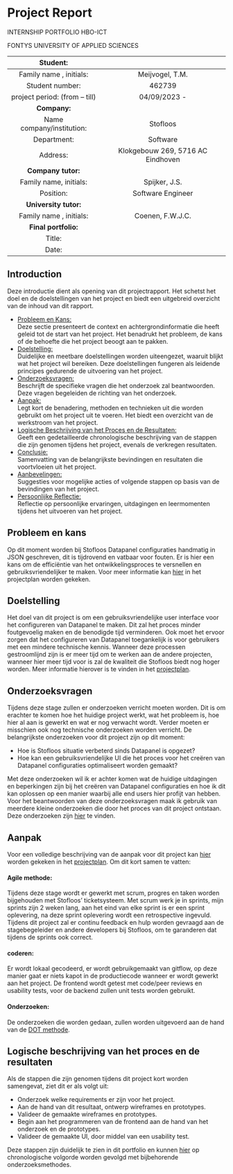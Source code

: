 # Project Report

INTERNSHIP PORTFOLIO HBO-ICT

FONTYS UNIVERSITY OF APPLIED SCIENCES

|Student:||
|:--------:|:-:|
|Family name , initials:|Meijvogel, T.M.|
|Student number:|462739|
|project period: (from – till)|04/09/2023 - |
|**Company:**||
|Name company/institution:|Stofloos|
|Department:|Software|
|Address:|Klokgebouw 269, 5716 AC Eindhoven|
|**Company tutor:**||
|Family name, initials:|Spijker, J.S.|
|Position:|Software Engineer|
|**University tutor:**||
|Family name , initials:|Coenen, F.W.J.C.|
|**Final portfolio:**||
|Title:||
|Date: ||

## Introduction
Deze introductie dient als opening van dit projectrapport. Het schetst het doel en de doelstellingen van het project en biedt een uitgebreid overzicht van de inhoud van dit rapport.  
- [Probleem en Kans:](#probleem-en-kans)   
  Deze sectie presenteert de context en achtergrondinformatie die heeft geleid tot de start van het project. Het benadrukt het probleem, de kans of de behoefte die het project beoogt aan te pakken.
- [Doelstelling:](#doelstelling)  
  Duidelijke en meetbare doelstellingen worden uiteengezet, waaruit blijkt wat het project wil bereiken. Deze doelstellingen fungeren als leidende principes gedurende de uitvoering van het project.
- [Onderzoeksvragen:](#onderzoeksvragen)  
  Beschrijft de specifieke vragen die het onderzoek zal beantwoorden. Deze vragen begeleiden de richting van het onderzoek.
- [Aanpak:](#aanpak)  
  Legt kort de benadering, methoden en technieken uit die worden gebruikt om het project uit te voeren. Het biedt een overzicht van de werkstroom van het project.
- [Logische Beschrijving van het Proces en de Resultaten:](#logische-beschrijving-van-het-proces-en-de-resultaten)  
  Geeft een gedetailleerde chronologische beschrijving van de stappen die zijn genomen tijdens het project, evenals de verkregen resultaten.
- [Conclusie:](#conclusie)  
  Samenvatting van de belangrijkste bevindingen en resultaten die voortvloeien uit het project.
- [Aanbevelingen:](#aanbevelingen)  
  Suggesties voor mogelijke acties of volgende stappen op basis van de bevindingen van het project.  
- [Persoonlijke Reflectie:](#persoonlijke-reflectie)  
  Reflectie op persoonlijke ervaringen, uitdagingen en leermomenten tijdens het uitvoeren van het project.


## Probleem en kans
Op dit moment worden bij Stofloos Datapanel configuraties handmatig in JSON geschreven, dit is tijdrovend en vatbaar voor fouten. Er is hier een kans om de efficiëntie van het ontwikkelingsproces te versnellen en gebruiksvriendelijker te maken. Voor meer informatie kan [hier](https://github.com/Timsel1/PortfolioS5/blob/main/Nederlands/Documentatie/Projectplan.md#de-opdracht) in het projectplan worden gekeken.

## Doelstelling
Het doel van dit project is om een gebruiksvriendelijke user interface voor het configureren van Datapanel te maken. Dit zal het proces minder foutgevoelig maken en de benodigde tijd verminderen. Ook moet het ervoor zorgen dat het configureren van Datapanel toegankelijk is voor gebruikers met een mindere technische kennis.
Wanneer deze processen gestroomlijnd zijn is er meer tijd om te werken aan de andere projecten, wanneer hier meer tijd voor is zal de kwaliteit die Stofloos biedt nog hoger worden.
Meer informatie hierover is te vinden in het [projectplan](https://github.com/Timsel1/PortfolioS5/blob/main/Nederlands/Documentatie/Projectplan.md).

## Onderzoeksvragen
Tijdens deze stage zullen er onderzoeken verricht moeten worden. Dit is om erachter te komen hoe het huidige project werkt, wat het probleem is, hoe hier al aan is gewerkt en wat er nog verwacht wordt. Verder moeten er misschien ook nog technische onderzoeken worden verricht. De belangrijkste onderzoeken voor dit project zijn op dit moment: 
- Hoe is Stofloos situatie verbeterd sinds Datapanel is opgezet?
- Hoe kan een gebruiksvriendelijke UI die het proces voor het creëren van Datapanel configuraties optimaliseert worden gemaakt?

Met deze onderzoeken wil ik er achter komen wat de huidige uitdagingen en beperkingen zijn bij het creëren van Datapanel configuraties en hoe ik dit kan oplossen op een manier waarbij alle end users hier profijt van hebben.
Voor het beantwoorden van deze onderzoeksvragen maak ik gebruik van meerdere kleine onderzoeken die door het proces van dit project ontstaan. Deze onderzoeken zijn [hier](https://github.com/Timsel1/PortfolioS5/tree/main/Nederlands/Documentatie/Research) te vinden.

## Aanpak
Voor een volledige beschrijving van de aanpak voor dit project kan [hier](https://github.com/Timsel1/PortfolioS5/blob/main/Nederlands/Documentatie/Projectplan.md#aanpak-en-planning) worden gekeken in het [projectplan](https://github.com/Timsel1/PortfolioS5/blob/main/Nederlands/Documentatie/Projectplan.md). Om dit kort samen te vatten:  
#### Agile methode:  
Tijdens deze stage wordt er gewerkt met scrum, progres en taken worden bijgehouden met Stofloos’ ticketsysteem. Met scrum werk je in sprints, mijn sprints zijn 2 weken lang, aan het eind van elke sprint is er een sprint oplevering, na deze sprint oplevering wordt een retrospective ingevuld. Tijdens dit project zal er continu feedback en hulp worden gevraagd aan de stagebegeleider en andere developers bij Stofloos, om te garanderen dat tijdens de sprints ook correct.  
#### coderen:  
Er wordt lokaal gecodeerd, er wordt gebruikgemaakt van gitflow, op deze manier gaat er niets kapot in de productiecode wanneer er wordt gewerkt aan het project.
De frontend wordt getest met code/peer reviews en usability tests, voor de backend zullen unit tests worden gebruikt. 
#### Onderzoeken:  
De onderzoeken die worden gedaan, zullen worden uitgevoerd aan de hand van de [DOT methode](https://ictresearchmethods.nl/).

## Logische beschrijving van het proces en de resultaten
Als de stappen die zijn genomen tijdens dit project kort worden samengevat, ziet dit er als volgt uit:  
- Onderzoek welke requirements er zijn  voor het project. 
- Aan de hand van dit resultaat, ontwerp wireframes en prototypes.
- Valideer de gemaakte wireframes en prototypes.
- Begin aan het programmeren van de frontend aan de hand van het onderzoek en de prototypes.
- Valideer de gemaakte UI, door middel van een usability test.

Deze stappen zijn duidelijk te zien in dit portfolio en kunnen [hier](https://github.com/Timsel1/PortfolioS5/blob/main/Nederlands/Proces.md) op chronologische volgorde worden gevolgd met bijbehorende onderzoeksmethodes. 


